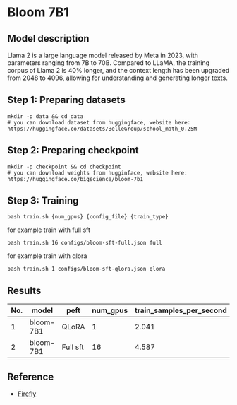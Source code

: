 # Bloom 7B1

## Model description

Llama 2 is a large language model released by Meta in 2023, with parameters ranging from 7B to 70B. Compared to LLaMA, the training corpus of Llama 2 is 40% longer, and the context length has been upgraded from 2048 to 4096, allowing for understanding and generating longer texts.


## Step 1: Preparing datasets

```
mkdir -p data && cd data
# you can download dataset from huggingface, website here: https://huggingface.co/datasets/BelleGroup/school_math_0.25M
```

## Step 2: Preparing checkpoint

```
mkdir -p checkpoint && cd checkpoint
# you can download weights from hugginface, website here: https://huggingface.co/bigscience/bloom-7b1
```

## Step 3: Training


```
bash train.sh {num_gpus} {config_file} {train_type}
```
for example train with full sft
```
bash train.sh 16 configs/bloom-sft-full.json full
```
for example train with qlora
```
bash train.sh 1 configs/bloom-sft-qlora.json qlora
```


## Results

| No.  | model     | peft        |    num_gpus        |train_samples_per_second | train_steps_per_second |
| ---- | --------- | ----------- | ------------------ | ----------------------  | -----------------------|
| 1    | bloom-7B1 | QLoRA       | 1                  |          2.041          |                0.128   |
| 2    | bloom-7B1 | Full sft    | 16                 |         4.587           |           0.072        |


## Reference

- [Firefly](https://github.com/yangjianxin1/Firefly)


